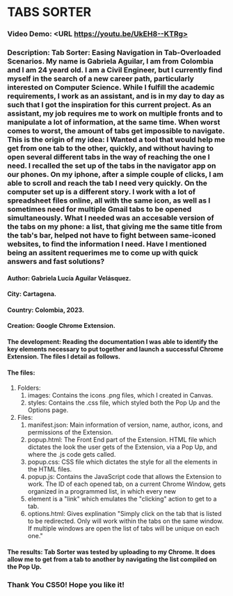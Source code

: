 # TABS SORTER
### Video Demo:  <URL https://youtu.be/UkEH8--KTRg>
### Description: Tab Sorter: Easing Navigation in Tab-Overloaded Scenarios. My name is Gabriela Aguilar, I am from Colombia and I am 24 yeard old. I am a Civil Engineer, but I currently find myself in the search of a new career path, particularly interested on Computer Science. While I fulfill the academic requirements, I work as an assistant, and is in my day to day as such that I got the inspiration for this current project. As an assistant, my job requires me to work on multiple fronts and to manipulate a lot of information, at the same time. When  worst comes to worst, the amount of tabs get impossible to navigate. This is the origin of my idea: I Wanted a tool that would help me get from one tab to the other, quickly, and without having to open several different tabs in the way of reaching the one I need. I recalled the set up of the tabs in the navigator app on our phones. On my iphone, after a simple couple of clicks, I am able to scroll and reach the tab I need very quickly. On the computer set up is a different story. I work with a lot of spreadsheet files online, all with the same icon, as well as I sometimes need for multiple Gmail tabs to be opened simultaneously. What I needed was an accesable version of the tabs on my phone: a list, that giving me the same title from the tab's bar, helped not have to fight between same-iconed websites, to find the information I need. Have I mentioned being an assitent requerimes me to come up with quick answers and fast solutions?
#### Author: Gabriela Lucía Aguilar Velásquez.
#### City: Cartagena.
#### Country: Colombia, 2023.
#### Creation: Google Chrome Extension.
#### The development: Reading the documentation I was able to identify the key elements necessary to put together and launch a successful Chrome Extension. The files I detail as follows.
#### The files:
1. Folders:
    1. images: Contains the icons .png files, which I created in Canvas.
    2. styles: Contains the .css file, which styled both the Pop Up and the Options page.
2. Files:
    1. manifest.json: Main information of version, name, author, icons, and permissions of the Extension.
    2. popup.html: The Front End part of the Extension. HTML file which dictates the look the user gets of the Extension, via a Pop Up, and where the .js code gets called.
    3. popup.css: CSS file which dictates the style for all the elements in the HTML files.
    4. popup.js: Contains the JavaScript code that allows the Extension to work. The ID of each opened tab, on a current Chrome Window, gets organized in a programmed list, in which every new <li> element is a "link" which emulates the "clicking" action to get to a tab.
    5. options.html: Gives explination "Simply click on the tab that is listed to be redirected. Only will work within the tabs on the same window. If multiple windows are open the list of tabs will be unique on each one."
#### The results: Tab Sorter was tested by uploading to my Chrome. It does allow me to get from a tab to another by navigating the list compiled on the Pop Up.
### Thank You CS50! Hope you like it!